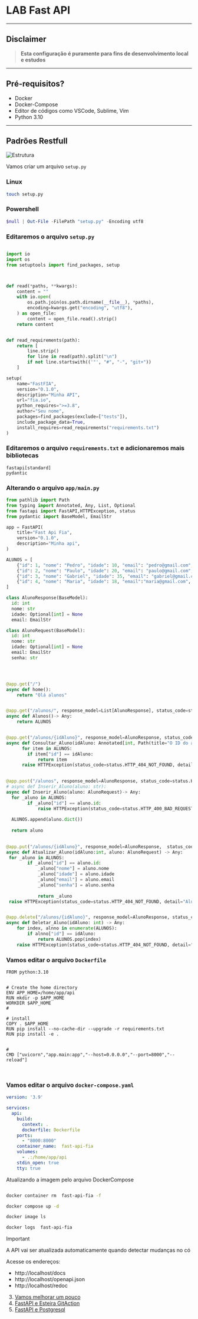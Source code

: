 # LAB Fast API
---
## Disclaimer
> **Esta configuração é puramente para fins de desenvolvimento local e estudos**
> 

---

## Pré-requisitos?
* Docker
* Docker-Compose
* Editor de códigos como VSCode, Sublime, Vim
* Python 3.10
---

## Padrões Restfull

![Estrutura](../../content/fastapi-02.png)


Vamos criar um arquivo `setup.py`

 ### Linux
```bash
touch setup.py
```

 ### Powershell
```powershell
$null | Out-File -FilePath "setup.py" -Encoding utf8
```

### Editaremos o arquivo `setup.py` 


```python

import io
import os
from setuptools import find_packages, setup



def read(*paths, **kwargs):
    content = ""
    with io.open(
        os.path.join(os.path.dirname(__file__), *paths),
        encoding=kwargs.get("encoding", "utf8"),
    ) as open_file:
        content = open_file.read().strip()
    return content


def read_requirements(path):
    return [
        line.strip()
        for line in read(path).split("\n")
        if not line.startswith(('"', "#", "-", "git+"))
    ]

setup(
    name="FastFIA",
    version="0.1.0",
    description="Minha API",
    url="fia.io",
    python_requires=">=3.8",   
    author="Seu nome",
    packages=find_packages(exclude=["tests"]),
    include_package_data=True,
    install_requires=read_requirements("requirements.txt")     
)

```

### Editaremos o arquivo `requirements.txt` e adicionaremos mais bibliotecas


```plain
fastapi[standard]
pydantic
```


### Alterando  o arquivo `app/main.py`

```python
from pathlib import Path
from typing import Annotated, Any, List, Optional
from fastapi import FastAPI,HTTPException, status
from pydantic import BaseModel, EmailStr

app = FastAPI(
    title="Fast Api Fia",
    version="0.1.0",
    description="Minha api",
)

ALUNOS = [
    {"id": 1, "nome": "Pedro", "idade": 10, "email": "pedro@gmail.com", "senha": "1234"},
    {"id": 2, "nome": "Paulo", "idade": 20, "email": "paulo@gmail.com", "senha": "1234"},
    {"id": 3, "nome": "Gabriel", "idade": 35, "email": "gabriel@gmail.com", "senha": "1234"},
    {"id": 4, "nome": "Maria", "idade": 18, "email":"maria@gmail.com", "senha": "1234"}
]

class AlunoResponse(BaseModel):
  id: int
  nome: str 
  idade: Optional[int] = None
  email: EmailStr

class AlunoRequest(BaseModel):
  id: int
  nome: str 
  idade: Optional[int] = None
  email: EmailStr
  senha: str




@app.get("/")
async def home():
    return "Olá alunos"


@app.get("/alunos/", response_model=List[AlunoResponse], status_code=status.HTTP_200_OK)
async def Alunos()-> Any:
    return ALUNOS


@app.get("/alunos/{idAluno}", response_model=AlunoResponse, status_code=status.HTTP_200_OK)
async def Consultar_Aluno(idAluno: Annotated[int, Path(title="O ID do aluno para a consulta", ge=1)]) -> Any:
      for item in ALUNOS:
        if item["id"] == idAluno:
            return item
      raise HTTPException(status_code=status.HTTP_404_NOT_FOUND, detail="Aluno não encontrado")
      

@app.post("/alunos", response_model=AlunoResponse, status_code=status.HTTP_201_CREATED)
# async def Inserir_Aluno(aluno: str):
async def Inserir_Aluno(aluno: AlunoRequest)-> Any:
  for _aluno in ALUNOS:
        if _aluno["id"] == aluno.id:
            raise HTTPException(status_code=status.HTTP_400_BAD_REQUEST, detail="Já existe um aluno com esse ID")
        
  ALUNOS.append(aluno.dict())
 
  return aluno
  

@app.put("/alunos/{idAluno}", response_model=AlunoResponse,  status_code=status.HTTP_200_OK)
async def Atualizar_Aluno(idAluno:int, aluno: AlunoRequest) -> Any:
 for _aluno in ALUNOS:
        if _aluno["id"] == aluno.id:
            _aluno["nome"] = aluno.nome
            _aluno["idade"] = aluno.idade
            _aluno["email"] = aluno.email
            _aluno["senha"] = aluno.senha
            
            return _aluno
 raise HTTPException(status_code=status.HTTP_404_NOT_FOUND, detail="Aluno não encontrado")


@app.delete("/alunos/{idAluno}", response_model=AlunoResponse, status_code=status.HTTP_200_OK)
async def Deletar_Aluno(idAluno: int) -> Any:
    for index, alnno in enumerate(ALUNOS):
        if alnno["id"] == idAluno:
            return ALUNOS.pop(index)
    raise HTTPException(status_code=status.HTTP_404_NOT_FOUND, detail="Aluno não encontrado")


```

### Vamos editar o arquivo `Dockerfile`
```docker
FROM python:3.10

 
# Create the home directory
ENV APP_HOME=/home/app/api
RUN mkdir -p $APP_HOME
WORKDIR $APP_HOME
# 

# install
COPY . $APP_HOME
RUN pip install --no-cache-dir --upgrade -r requirements.txt
RUN pip install -e .


# 
CMD ["uvicorn","app.main:app","--host=0.0.0.0","--port=8000","--reload"]



```

### Vamos editar o arquivo `docker-compose.yaml`

```yaml
version: '3.9'

services:
  api:
    build:
      context: .
      dockerfile: Dockerfile
    ports:
      - "8000:8000"   
    container_name:  fast-api-fia 
    volumes:
      - .:/home/app/api   
    stdin_open: true
    tty: true 
```

Atualizando a imagem pelo arquivo DockerCompose

```bash

docker container rm  fast-api-fia -f

docker compose up -d

docker image ls

docker logs  fast-api-fia

```

> [!IMPORTANT]
> A API vai ser atualizada automaticamente quando detectar mudanças no có



Acesse os endereços:

* http://localhost/docs
* http://localhost/openapi.json
* http://localhost/redoc


3. [Vamos melhorar um pouco](../app-restfull-refactor/README.md)
4. [FastAPI e Esteira GitAction](../app-gitaction/README.md)
5. [FastAPI e Postgresql](../app-crud-db/README.md)
